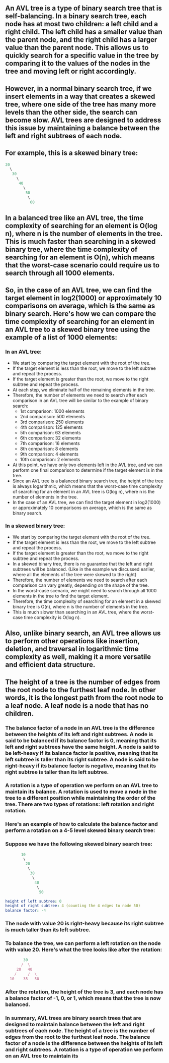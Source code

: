 ## An AVL tree is a type of binary search tree that is self-balancing. In a binary search tree, each node has at most two children: a left child and a right child. The left child has a smaller value than the parent node, and the right child has a larger value than the parent node. This allows us to quickly search for a specific value in the tree by comparing it to the values of the nodes in the tree and moving left or right accordingly.

## However, in a normal binary search tree, if we insert elements in a way that creates a skewed tree, where one side of the tree has many more levels than the other side, the search can become slow. AVL trees are designed to address this issue by maintaining a balance between the left and right subtrees of each node.

## For example, this is a skewed binary tree:

```javascript 
20
  \
   30
     \
      40
        \
         50
          \
           60
```

## In a balanced tree like an AVL tree, the time complexity of searching for an element is O(log n), where n is the number of elements in the tree. This is much faster than searching in a skewed binary tree, where the time complexity of searching for an element is O(n), which means that the worst-case scenario could require us to search through all 1000 elements.

## So, in the case of an AVL tree, we can find the target element in log2(1000) or approximately 10 comparisons on average, which is the same as binary search. Here's how we can compare the time complexity of searching for an element in an AVL tree to a skewed binary tree using the example of a list of 1000 elements:

### In an AVL tree:

-   We start by comparing the target element with the root of the tree.
-   If the target element is less than the root, we move to the left subtree and repeat the process.
-   If the target element is greater than the root, we move to the right subtree and repeat the process.
-   At each step, we eliminate half of the remaining elements in the tree.
-   Therefore, the number of elements we need to search after each comparison in an AVL tree will be similar to the example of binary search:
    -   1st comparison: 1000 elements
    -   2nd comparison: 500 elements
    -   3rd comparison: 250 elements
    -   4th comparison: 125 elements
    -   5th comparison: 63 elements
    -   6th comparison: 32 elements
    -   7th comparison: 16 elements
    -   8th comparison: 8 elements
    -   9th comparison: 4 elements
    -   10th comparison: 2 elements
-   At this point, we have only two elements left in the AVL tree, and we can perform one final comparison to determine if the target element is in the tree.
-   Since an AVL tree is a balanced binary search tree, the height of the tree is always logarithmic, which means that the worst-case time complexity of searching for an element in an AVL tree is O(log n), where n is the number of elements in the tree.
-   In the case of an AVL tree, we can find the target element in log2(1000) or approximately 10 comparisons on average, which is the same as binary search.

### In a skewed binary tree:

-   We start by comparing the target element with the root of the tree.
-   If the target element is less than the root, we move to the left subtree and repeat the process.
-   If the target element is greater than the root, we move to the right subtree and repeat the process.
-   In a skewed binary tree, there is no guarantee that the left and right subtrees will be balanced. (Like in the example we discussed earlier, where all the elements of the tree were skewed to the right)
-   Therefore, the number of elements we need to search after each comparison can vary greatly, depending on the shape of the tree.
-   In the worst-case scenario, we might need to search through all 1000 elements in the tree to find the target element.
-   Therefore, the time complexity of searching for an element in a skewed binary tree is O(n), where n is the number of elements in the tree.
-   This is much slower than searching in an AVL tree, where the worst-case time complexity is O(log n).


## Also, unlike binary search, an AVL tree allows us to perform other operations like insertion, deletion, and traversal in logarithmic time complexity as well, making it a more versatile and efficient data structure.

## The height of a tree is the number of edges from the root node to the furthest leaf node. In other words, it is the longest path from the root node to a leaf node. A leaf node is a node that has no children.

### The balance factor of a node in an AVL tree is the difference between the heights of its left and right subtrees. A node is said to be balanced if its balance factor is 0, meaning that its left and right subtrees have the same height. A node is said to be left-heavy if its balance factor is positive, meaning that its left subtree is taller than its right subtree. A node is said to be right-heavy if its balance factor is negative, meaning that its right subtree is taller than its left subtree.

### A rotation is a type of operation we perform on an AVL tree to maintain its balance. A rotation is used to move a node in the tree to a different position while maintaining the order of the tree. There are two types of rotations: left rotation and right rotation.

### Here's an example of how to calculate the balance factor and perform a rotation on a 4-5 level skewed binary search tree:

### Suppose we have the following skewed binary search tree:

```javascript
       10
        \
         20
          \
           30
            \
             40
              \
               50

```

```yaml
height of left subtree: 0
height of right subtree: 4 (counting the 4 edges to node 50)
balance factor: -4

```

### The node with value 20 is right-heavy because its right subtree is much taller than its left subtree.

### To balance the tree, we can perform a left rotation on the node with value 20. Here's what the tree looks like after the rotation:

```javascript
        30
       /  \
     20   40
    /     /  \
  10    35   50

```

### After the rotation, the height of the tree is 3, and each node has a balance factor of -1, 0, or 1, which means that the tree is now balanced.

### In summary, AVL trees are binary search trees that are designed to maintain balance between the left and right subtrees of each node. The height of a tree is the number of edges from the root to the furthest leaf node. The balance factor of a node is the difference between the heights of its left and right subtrees. A rotation is a type of operation we perform on an AVL tree to maintain its